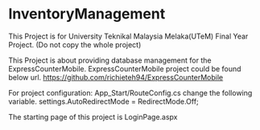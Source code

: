 # InventoryManagement

This Project is for University Teknikal Malaysia Melaka(UTeM) Final Year Project.
(Do not copy the whole project)

This Project is about providing database management for the ExpressCounterMobile.
ExpressCounterMobile project could be found below url.
https://github.com/richieteh94/ExpressCounterMobile

For project configuration:
App_Start/RouteConfig.cs
change the following variable.
settings.AutoRedirectMode = RedirectMode.Off;

The starting page of this project is LoginPage.aspx